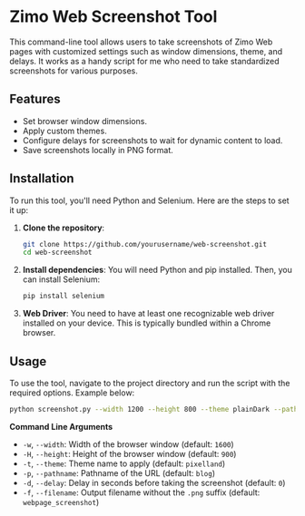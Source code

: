 # Zimo Web Screenshot Tool

This command-line tool allows users to take screenshots of Zimo Web pages with customized settings such as window dimensions, theme, and delays. It works as a handy script for me who need to take standardized screenshots for various purposes.

## Features

- Set browser window dimensions.
- Apply custom themes.
- Configure delays for screenshots to wait for dynamic content to load.
- Save screenshots locally in PNG format.

## Installation

To run this tool, you'll need Python and Selenium. Here are the steps to set it up:

1. **Clone the repository**:
   ```bash
   git clone https://github.com/yourusername/web-screenshot.git
   cd web-screenshot
   ```
2. **Install dependencies**:
   You will need Python and pip installed. Then, you can install Selenium:
   ```bash
   pip install selenium
   ```
3. **Web Driver**:
   You need to have at least one recognizable web driver installed on your device. This is typically bundled within a Chrome browser.

## Usage

To use the tool, navigate to the project directory and run the script with the required options. Example below:

```bash
python screenshot.py --width 1200 --height 800 --theme plainDark --pathname about --delay 2
```

**Command Line Arguments**

- `-w`, `--width`: Width of the browser window (default: `1600`)
- `-H`, `--height`: Height of the browser window (default: `900`)
- `-t`, `--theme`: Theme name to apply (default: `pixelland`)
- `-p`, `--pathname`: Pathname of the URL (default: `blog`)
- `-d`, `--delay`: Delay in seconds before taking the screenshot (default: `0`)
- `-f`, `--filename`: Output filename without the `.png` suffix (default: `webpage_screenshot`)
